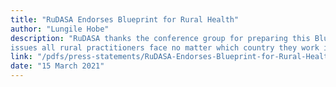 ```yaml
---
title: "RuDASA Endorses Blueprint for Rural Health"
author: "Lungile Hobe"
description: "RuDASA thanks the conference group for preparing this Blueprint for Rural Health, it highlights the
issues all rural practitioners face no matter which country they work in."
link: "/pdfs/press-statements/RuDASA-Endorses-Blueprint-for-Rural-Health.pdf"
date: "15 March 2021"
---
```

